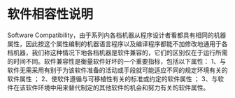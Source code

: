 # 软件相容性说明
Software Compatibility，由于系列内各档机器从程序设计者看都具有相同的机器属性，因此按这个属性编制的机器语言程序以及编译程序都能不加修改地通用于各档机器，我们称这种情况下地各档机器是软件兼容的，它们的区别仅在于运行所需的时间不同。软件兼容性是衡量软件好坏的一个重要指标，包括以下属性： 1、与软件无需采用有别于为该软件准备的活动或手段就可能适应不同的规定环境有关的软件属性 ； 2、使软件遵循与可移植性有关的标准或约定的软件属性 ； 3、与软件在该软件环境中用来替代制定的其他软件的机会和努力有关的软件属性。